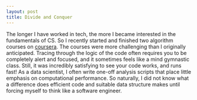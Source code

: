 ```yaml
---
layout: post
title: Divide and Conquer
---
```


The longer I have worked in tech, the more I became interested in the fundamentals of CS. So I recently started and finished two algorithm courses on <a href="https://www.coursera.org/specializations/algorithms?">coursera</a>. The courses were more challenging than I originally anticipated. Tracing through the logic of the code often requires you to be completely alert and focused, and it sometimes feels like a mind gymnastic class. Still, it was incredibly satisfying to see your code works, and runs fast! As a data scientist, I often write one-off analysis scripts that place little emphasis on computational performance. So naturally, I did not know what a difference does efficient code and suitable data structure makes until forcing myself to think like a software engineer.   

